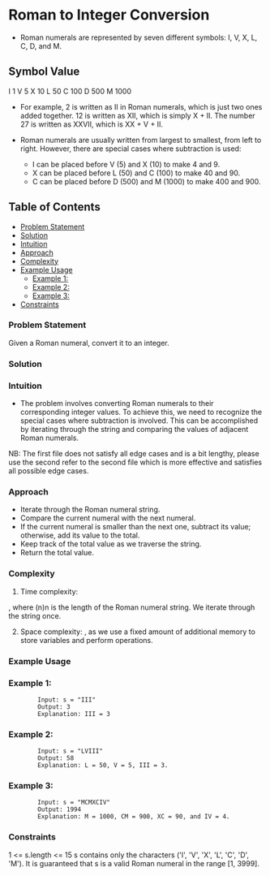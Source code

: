 # Roman to Integer Conversion

- Roman numerals are represented by seven different symbols: I, V, X, L, C, D, and M.

## Symbol	Value
I	1
V	5
X	10
L	50
C	100
D	500
M	1000

- For example, 2 is written as II in Roman numerals, which is just two ones added together. 12 is written as XII, which is simply X + II. The number 27 is written as XXVII, which is XX + V + II.

- Roman numerals are usually written from largest to smallest, from left to right. However, there are special cases where subtraction is used:

    - I can be placed before V (5) and X (10) to make 4 and 9.
    - X can be placed before L (50) and C (100) to make 40 and 90.
    - C can be placed before D (500) and M (1000) to make 400 and 900.

## Table of Contents

- [Problem Statement](#problem-statement)
- [Solution](#solution)
- [Intuition](#intuition)
- [Approach](#approach)
- [Complexity](#complexity)
- [Example Usage](#example-usage)
    - [Example 1:](#example-1)
    - [Example 2:](#example-2)
    - [Example 3:](#example-3)
- [Constraints](#constraints)

### Problem Statement

Given a Roman numeral, convert it to an integer.

### Solution

### Intuition

- The problem involves converting Roman numerals to their corresponding integer values. To achieve this, we need to recognize the special cases where subtraction is involved. This can be accomplished by iterating through the string and comparing the values of adjacent Roman numerals.

NB: The first file does not satisfy all edge cases and is a bit lengthy, please use the second refer to the second file which is more effective and satisfies all possible edge cases.

### Approach

- Iterate through the Roman numeral string.
- Compare the current numeral with the next numeral.
- If the current numeral is smaller than the next one, subtract its value; otherwise, add its value to the total.
- Keep track of the total value as we traverse the string.
- Return the total value.

### Complexity

1. Time complexity:

, where (n)n is the length of the Roman numeral string. We iterate through the string once.

2. Space complexity:
, as we use a fixed amount of additional memory to store variables and perform operations.

### Example Usage

### Example 1:

            Input: s = "III"
            Output: 3
            Explanation: III = 3

### Example 2:

            Input: s = "LVIII"
            Output: 58
            Explanation: L = 50, V = 5, III = 3.

### Example 3:

            Input: s = "MCMXCIV"
            Output: 1994
            Explanation: M = 1000, CM = 900, XC = 90, and IV = 4.

### Constraints

1 <= s.length <= 15
s contains only the characters ('I', 'V', 'X', 'L', 'C', 'D', 'M').
It is guaranteed that s is a valid Roman numeral in the range [1, 3999].
